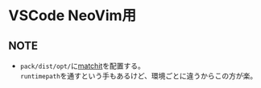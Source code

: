 # VSCode NeoVim用
## NOTE
- `pack/dist/opt/`に[matchit](https://github.com/adelarsq/vim-matchit)を配置する。  
`runtimepath`を通すという手もあるけど、環境ごとに違うからこの方が楽。
